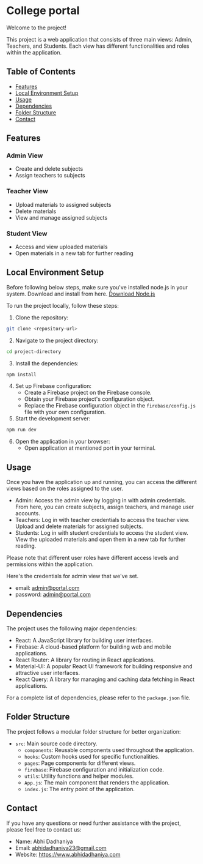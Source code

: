 # College portal

Welcome to the project!

This project is a web application that consists of three main views: Admin, Teachers, and Students. Each view has different functionalities and roles within the application.

## Table of Contents

- [Features](#features)
- [Local Environment Setup](#local-environment-setup)
- [Usage](#usage)
- [Dependencies](#dependencies)
- [Folder Structure](#folder-structure)
- [Contact](#contact)

## Features

### Admin View

- Create and delete subjects
- Assign teachers to subjects

### Teacher View

- Upload materials to assigned subjects
- Delete materials
- View and manage assigned subjects

### Student View

- Access and view uploaded materials
- Open materials in a new tab for further reading

## Local Environment Setup

Before following below steps, make sure you've installed node.js in your system. Download and install from here. [Download Node.js](https://nodejs.org/en/download)

To run the project locally, follow these steps:

1. Clone the repository:

```bash
git clone <repository-url>
```

2. Navigate to the project directory:

```bash
cd project-directory
```

3. Install the dependencies:

```bash
npm install
```

4. Set up Firebase configuration:
   - Create a Firebase project on the Firebase console.
   - Obtain your Firebase project's configuration object.
   - Replace the Firebase configuration object in the `firebase/config.js` file with your own configuration.
5. Start the development server:

```bash
npm run dev
```

6. Open the application in your browser:
   - Open application at mentioned port in your terminal.

## Usage

Once you have the application up and running, you can access the different views based on the roles assigned to the user.

- Admin: Access the admin view by logging in with admin credentials. From here, you can create subjects, assign teachers, and manage user accounts.
- Teachers: Log in with teacher credentials to access the teacher view. Upload and delete materials for assigned subjects.
- Students: Log in with student credentials to access the student view. View the uploaded materials and open them in a new tab for further reading.

Please note that different user roles have different access levels and permissions within the application.

Here's the credentials for admin view that we've set.

- email: admin@portal.com
- password: admin@portal.com

## Dependencies

The project uses the following major dependencies:

- React: A JavaScript library for building user interfaces.
- Firebase: A cloud-based platform for building web and mobile applications.
- React Router: A library for routing in React applications.
- Material-UI: A popular React UI framework for building responsive and attractive user interfaces.
- React Query: A library for managing and caching data fetching in React applications.

For a complete list of dependencies, please refer to the `package.json` file.

## Folder Structure

The project follows a modular folder structure for better organization:

- `src`: Main source code directory.
  - `components`: Reusable components used throughout the application.
  - `hooks`: Custom hooks used for specific functionalities.
  - `pages`: Page components for different views.
  - `firebase`: Firebase configuration and initialization code.
  - `utils`: Utility functions and helper modules.
  - `App.js`: The main component that renders the application.
  - `index.js`: The entry point of the application.

## Contact

If you have any questions or need further assistance with the project, please feel free to contact us:

- Name: Abhi Dadhaniya
- Email: abhidadhaniya23@gmail.com
- Website: https://www.abhidadhaniya.com
